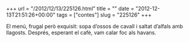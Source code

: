 +++
url = "/2012/12/13/225126.html"
title = ""
date = "2012-12-13T21:51:26+00:00"
tags = ["contes"]
slug = "225126"
+++

El menú, frugal però exquisit: sopa d’ossos de cavall i saltat d’alfals amb llagosts. Després, esperant el cafè, vam calar foc als havans.
